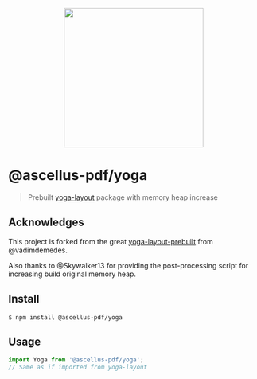 <p align="center">
  <img src="https://user-images.githubusercontent.com/5600341/27505816-c8bc37aa-587f-11e7-9a86-08a2d081a8b9.png" height="280px">
</p>

# @ascellus-pdf/yoga

> Prebuilt [yoga-layout](https://github.com/facebook/yoga) package with memory heap increase

## Acknowledges

This project is forked from the great [yoga-layout-prebuilt](https://github.com/vadimdemedes/yoga-layout-prebuilt) from @vadimdemedes.

Also thanks to @Skywalker13 for providing the post-processing script for increasing build original memory heap.

## Install

```
$ npm install @ascellus-pdf/yoga
```

## Usage

```js
import Yoga from '@ascellus-pdf/yoga';
// Same as if imported from yoga-layout
```
